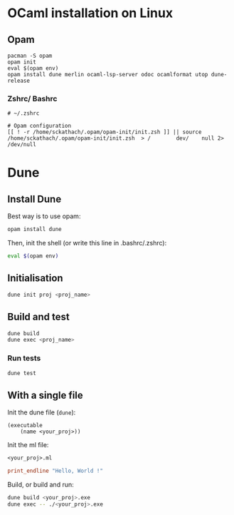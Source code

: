 # OCaml installation on Linux 

## Opam

```shell
pacman -S opam 
opam init
eval $(opam env)
opam install dune merlin ocaml-lsp-server odoc ocamlformat utop dune-release
```
### Zshrc/ Bashrc
```
# ~/.zshrc

# Opam configuration
[[ ! -r /home/sckathach/.opam/opam-init/init.zsh ]] || source /home/sckathach/.opam/opam-init/init.zsh  > /        dev/    null 2> /dev/null
```
# Dune 

## Install Dune 
Best way is to use opam:
```sh 
opam install dune 
```

Then, init the shell (or write this line in .bashrc/.zshrc):
```sh 
eval $(opam env)
```

## Initialisation 
```sh
dune init proj <proj_name>
```

## Build and test 
```sh
dune build 
dune exec <proj_name> 
```
### Run tests 
```sh
dune test
```

## With a single file 
Init the dune file (`dune`):
```
(executable
    (name <your_proj>))
```

Init the ml file:
```ocaml
<your_proj>.ml

print_endline "Hello, World !"
```

Build, or build and run:
```sh 
dune build <your_proj>.exe
dune exec -- ./<your_proj>.exe
```
